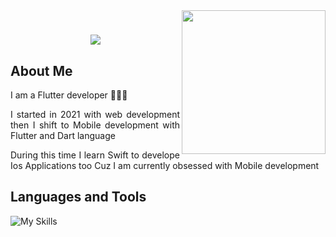 <img align='right' src="https://media.giphy.com/media/ieyl9zmCjO4b4t6qoY/giphy.gif" width="230">



<h1 align="center">
  <a href="https://git.io/typing-svg">
    <img src="https://readme-typing-svg.herokuapp.com/?lines=Hello,+There!+👋;This+is+Nourhan....;Nice+to+meet+you!🤍&center=true&size=30">
  </a>
</h1>

<h2>About Me</h2>
<p align="justify">I am a Flutter developer 👩🏻‍💻</p>
<p align="justify">I started in 2021 with web development then I shift to Mobile development with Flutter and Dart language</p>
<p align="justify">During this time I learn Swift to develope Ios Applications too Cuz I am currently obsessed with Mobile development</p>

<h2>Languages and Tools</h2>

![My Skills](https://skillicons.dev/icons?i=flutter,dart,git,github,discord,)






<!--
**NourhanHamada/NourhanHamada** is a ✨ _special_ ✨ repository because its `README.md` (this file) appears on your GitHub profile.

Here are some ideas to get you started:

- 🔭 I’m currently working on ...
- 🌱 I’m currently learning ...
- 👯 I’m looking to collaborate on ...
- 🤔 I’m looking for help with ...
- 💬 Ask me about ...
- 📫 How to reach me: ...
- 😄 Pronouns: ...
- ⚡ Fun fact: ...
-->
